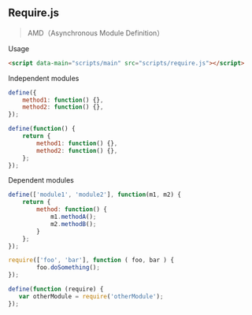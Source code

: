 ## Require.js

> AMD（Asynchronous Module Definition）

Usage

```html
<script data-main="scripts/main" src="scripts/require.js"></script>
```

Independent modules

```javascript
define({
    method1: function() {},
    method2: function() {},
});

define(function() {
	return {
	    method1: function() {},
		method2: function() {},
    };
});
```

Dependent modules

```javascript
define(['module1', 'module2'], function(m1, m2) {
    return {
        method: function() {
            m1.methodA();
			m2.methodB();
        }
    };
});

require(['foo', 'bar'], function ( foo, bar ) {
        foo.doSomething();
});

define(function (require) {
   var otherModule = require('otherModule');
});
```
